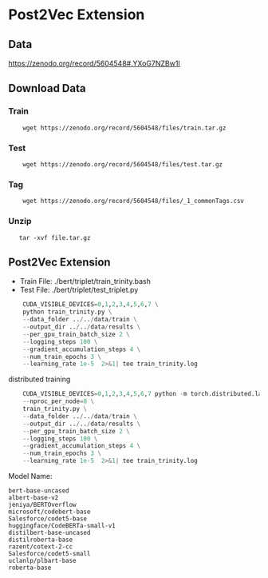 # Post2Vec Extension

## Data

https://zenodo.org/record/5604548#.YXoG7NZBw1I

## Download Data

### Train

```shell
    wget https://zenodo.org/record/5604548/files/train.tar.gz
```

### Test

```shell
    wget https://zenodo.org/record/5604548/files/test.tar.gz
```
### Tag

```shell
    wget https://zenodo.org/record/5604548/files/_1_commonTags.csv
```

### Unzip
```
   tar -xvf file.tar.gz 
```

## Post2Vec Extension

- Train File: ./bert/triplet/train_trinity.bash
- Test File: ./bert/triplet/test_triplet.py

```python
    CUDA_VISIBLE_DEVICES=0,1,2,3,4,5,6,7 \
    python train_trinity.py \
    --data_folder ../../data/train \
    --output_dir ../../data/results \
    --per_gpu_train_batch_size 2 \
    --logging_steps 100 \
    --gradient_accumulation_steps 4 \
    --num_train_epochs 3 \
    --learning_rate 1e-5  2>&1| tee train_trinity.log
```

distributed training

```python
    CUDA_VISIBLE_DEVICES=0,1,2,3,4,5,6,7 python -m torch.distributed.launch \
    --nproc_per_node=8 \
    train_trinity.py \
    --data_folder ../../data/train \
    --output_dir ../../data/results \
    --per_gpu_train_batch_size 2 \
    --logging_steps 100 \
    --gradient_accumulation_steps 4 \
    --num_train_epochs 3 \
    --learning_rate 1e-5  2>&1| tee train_trinity.log
```



Model Name:
```
bert-base-uncased
albert-base-v2
jeniya/BERTOverflow
microsoft/codebert-base
Salesforce/codet5-base
huggingface/CodeBERTa-small-v1
distilbert-base-uncased
distilroberta-base
razent/cotext-2-cc
Salesforce/codet5-small
uclanlp/plbart-base
roberta-base
```
